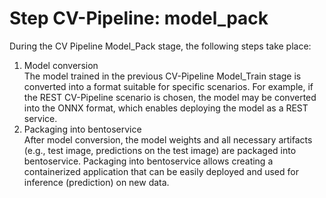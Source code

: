 # Step CV-Pipeline: model_pack

During the CV Pipeline Model_Pack stage, the following steps take place:
1. Model conversion     
   The model trained in the previous CV-Pipeline Model_Train stage is converted into a format suitable for specific scenarios. For example, if the REST CV-Pipeline scenario is chosen, the model may be converted into the ONNX format, which enables deploying the model as a REST service.
2. Packaging into bentoservice     
   After model conversion, the model weights and all necessary artifacts (e.g., test image, predictions on the test image) are packaged into bentoservice. Packaging into bentoservice allows creating a containerized application that can be easily deployed and used for inference (prediction) on new data.